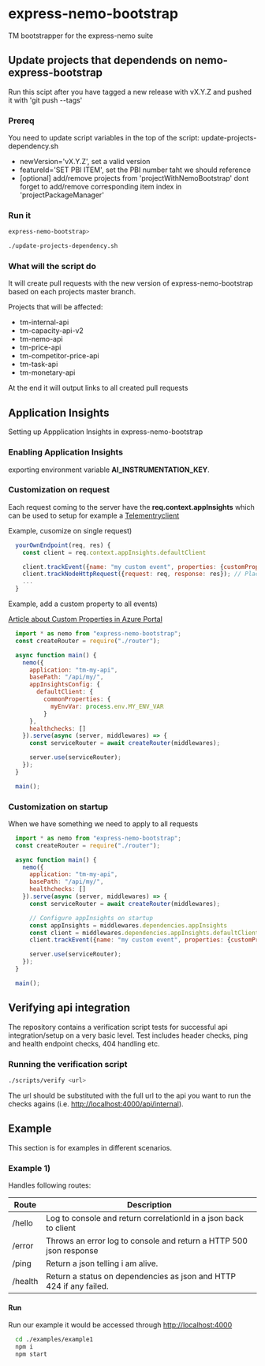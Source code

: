 # express-nemo-bootstrap

TM bootstrapper for the express-nemo suite

## Update projects that dependends on nemo-express-bootstrap

Run this scipt after you have tagged a new release with vX.Y.Z and pushed it with 'git push --tags'

### Prereq

You need to update script variables in the top of the script: update-projects-dependency.sh

* newVersion='vX.Y.Z', set a valid version
* featureId='SET PBI ITEM', set the PBI number taht we should reference
* [optional] add/remove projects from 'projectWithNemoBootstrap' dont forget to add/remove corresponding item index in 'projectPackageManager'

### Run it

````bash
express-nemo-bootstrap>

./update-projects-dependency.sh
````

### What will the script do

It will create pull requests with the new version of express-nemo-bootstrap based on each projects master branch.

Projects that will be affected:

* tm-internal-api
* tm-capacity-api-v2
* tm-nemo-api
* tm-price-api
* tm-competitor-price-api
* tm-task-api
* tm-monetary-api

At the end it will output links to all created pull requests

## Application Insights

Setting up Appplication Insights in express-nemo-bootstrap

### Enabling Application Insights

exporting environment variable __AI_INSTRUMENTATION_KEY__.

### Customization on request

Each request coming to the server have the  __req.context.appInsights__ which can be used to setup for example a [Telementryclient](https://docs.microsoft.com/en-us/azure/azure-monitor/app/nodejs#telemetryclient-api)

Example, cusomize on single request)

```js
  yourOwnEndpoint(req, res) {
    const client = req.context.appInsights.defaultClient

    client.trackEvent({name: "my custom event", properties: {customProperty: "custom property value"}});
    client.trackNodeHttpRequest({request: req, response: res}); // Place at the beginning of your request handler
    ...
  }

````

Example, add a custom property to all events)

[Article about Custom Properties in Azure Portal](https://camerondwyer.com/2020/05/26/how-to-use-application-insights-custom-properties-in-azure-monitor-log-kusto-queries/)

```js
  import * as nemo from "express-nemo-bootstrap";
  const createRouter = require("./router");

  async function main() {
    nemo({
      application: "tm-my-api",
      basePath: "/api/my/",
      appInsightsConfig: {
        defaultClient: {
          commonProperties: {
            myEnvVar: process.env.MY_ENV_VAR
          }
      },
      healthchecks: []
    }).serve(async (server, middlewares) => {
      const serviceRouter = await createRouter(middlewares);

      server.use(serviceRouter);
    });
  }

  main();
````

### Customization on startup

When we have something we need to apply to all requests

```js
  import * as nemo from "express-nemo-bootstrap";
  const createRouter = require("./router");

  async function main() {
    nemo({
      application: "tm-my-api",
      basePath: "/api/my/",
      healthchecks: []
    }).serve(async (server, middlewares) => {
      const serviceRouter = await createRouter(middlewares);

      // Configure appInsights on startup
      const appInsights = middlewares.dependencies.appInsights
      const client = middlewares.dependencies.appInsights.defaultClient
      client.trackEvent({name: "my custom event", properties: {customProperty: "custom property value"}});

      server.use(serviceRouter);
    });
  }

  main();
````

## Verifying api integration

The repository contains a verification script tests for successful api integration/setup on a very basic level.
Test includes header checks, ping and health endpoint checks, 404 handling etc.

### Running the verification script

```bash
./scripts/verify <url>
```

The url should be substituted with the full url to the api you want to run the checks agains (i.e. <http://localhost:4000/api/internal>).

## Example

This section is for examples in different scenarios.

### Example 1)

Handles following routes:

| Route   | Description                                                         |
| ------- | ------------------------------------------------------------------- |
| /hello  | Log to console and return correlationId in a json back to client    |
| /error  | Throws an error log to console and return a HTTP 500 json response  |
| /ping   | Return a json telling i am alive.                                   |
| /health | Return a status on dependencies as json and HTTP 424 if any failed. |

#### Run

Run our example it would be accessed through <http://localhost:4000>

```bash
  cd ./examples/example1
  npm i
  npm start
```
